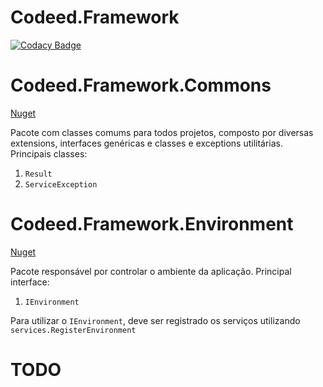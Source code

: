 # Codeed.Framework
[![Codacy Badge](https://app.codacy.com/project/badge/Grade/75bd75fc9b6f48bdad6f135b59dfdc1d)](https://www.codacy.com/gh/Grupo-IDA/Codeed.Framework/dashboard?utm_source=github.com&amp;utm_medium=referral&amp;utm_content=Grupo-IDA/Codeed.Framework&amp;utm_campaign=Badge_Grade)

# Codeed.Framework.Commons
[Nuget](https://www.nuget.org/packages/Codeed.Framework.Commons)

Pacote com classes comums para todos projetos, composto por diversas extensions, interfaces genéricas e classes e exceptions utilitárias.
Principais classes:
1. `Result`
2. `ServiceException` 

# Codeed.Framework.Environment
[Nuget](https://www.nuget.org/packages/Codeed.Framework.Environment)

Pacote responsável por controlar o ambiente da aplicação. 
Principal interface:
1. `IEnvironment`

Para utilizar o `IEnvironment`, deve ser registrado os serviços utilizando `services.RegisterEnvironment`

# TODO
